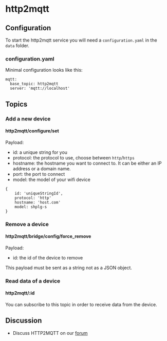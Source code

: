 # http2mqtt 

## Configuration

To start the http2mqtt service you will need a `configuration.yaml` in the `data` folder.

### configuration.yaml

Minimal configuration looks like this:

```
mqtt:
  base_topic: http2mqtt
  server: 'mqtt://localhost'
```
## Topics

### Add a new device

#### http2mqtt/configure/set

Payload:
- id: a unique string for you
- protocol: the protocol to use, choose between `http`/`https`
- hostname: the hostname you want to connect to. It can be either an IP address or a domain name.
- port: the port to connect
- model: the model of your wifi device

```
{
    id: 'uniqueStringId',
    protocol: 'http'
    hostname: 'host.com'
    model: shplg-s
}
```

### Remove a device

#### http2mqtt/bridge/config/force_remove

Payload:
- id: the id of the device to remove

This payload must be sent as a string not as a JSON object.

### Read data of a device

#### http2mqtt/:id

You can subscribe to this topic in order to receive data from the device.

## Discussion

* Discuss HTTP2MQTT on our [forum](https://forum.instathings.io/)
